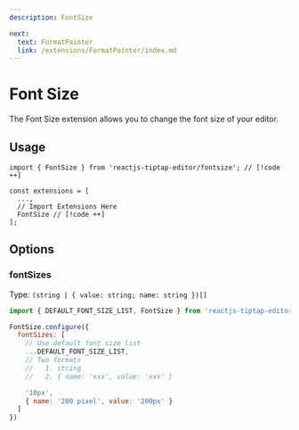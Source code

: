 ```yaml
---
description: FontSize

next:
  text: FormatPainter
  link: /extensions/FormatPainter/index.md
---
```


# Font Size

The Font Size extension allows you to change the font size of your editor.

## Usage

```tsx
import { FontSize } from 'reactjs-tiptap-editor/fontsize'; // [!code ++]

const extensions = [
  ...,
  // Import Extensions Here
  FontSize // [!code ++]
];
```

## Options

### fontSizes

Type: `(string | { value: string; name: string })[]`

```js
import { DEFAULT_FONT_SIZE_LIST, FontSize } from 'reactjs-tiptap-editor/fontsize'

FontSize.configure({
  fontSizes: [
    // Use default font size list
    ...DEFAULT_FONT_SIZE_LIST,
    // Two formats
    //   1. string
    //   2. { name: 'xxx', value: 'xxx' }

    '10px',
    { name: '200 pixel', value: '200px' }
  ]
})
```
